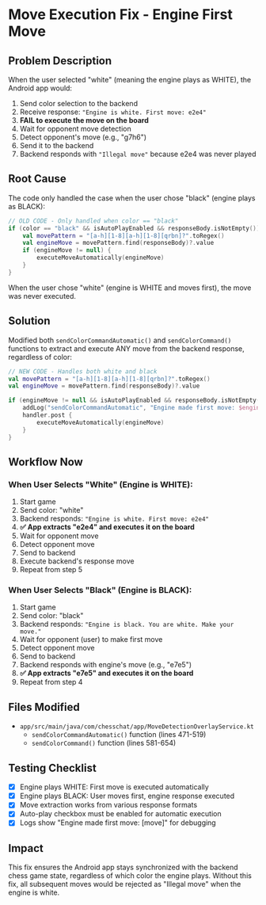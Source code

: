 # Move Execution Fix - Engine First Move

## Problem Description

When the user selected "white" (meaning the engine plays as WHITE), the Android app would:
1. Send color selection to the backend
2. Receive response: `"Engine is white. First move: e2e4"`
3. **FAIL to execute the move on the board**
4. Wait for opponent move detection
5. Detect opponent's move (e.g., "g7h6")
6. Send it to the backend
7. Backend responds with `"Illegal move"` because e2e4 was never played

## Root Cause

The code only handled the case when the user chose "black" (engine plays as BLACK):

```kotlin
// OLD CODE - Only handled when color == "black"
if (color == "black" && isAutoPlayEnabled && responseBody.isNotEmpty()) {
    val movePattern = "[a-h][1-8][a-h][1-8][qrbn]?".toRegex()
    val engineMove = movePattern.find(responseBody)?.value
    if (engineMove != null) {
        executeMoveAutomatically(engineMove)
    }
}
```

When the user chose "white" (engine is WHITE and moves first), the move was never executed.

## Solution

Modified both `sendColorCommandAutomatic()` and `sendColorCommand()` functions to extract and execute ANY move from the backend response, regardless of color:

```kotlin
// NEW CODE - Handles both white and black
val movePattern = "[a-h][1-8][a-h][1-8][qrbn]?".toRegex()
val engineMove = movePattern.find(responseBody)?.value

if (engineMove != null && isAutoPlayEnabled && responseBody.isNotEmpty()) {
    addLog("sendColorCommandAutomatic", "Engine made first move: $engineMove")
    handler.post {
        executeMoveAutomatically(engineMove)
    }
}
```

## Workflow Now

### When User Selects "White" (Engine is WHITE):
1. Start game
2. Send color: "white"
3. Backend responds: `"Engine is white. First move: e2e4"`
4. **✅ App extracts "e2e4" and executes it on the board**
5. Wait for opponent move
6. Detect opponent move
7. Send to backend
8. Execute backend's response move
9. Repeat from step 5

### When User Selects "Black" (Engine is BLACK):
1. Start game
2. Send color: "black"
3. Backend responds: `"Engine is black. You are white. Make your move."`
4. Wait for opponent (user) to make first move
5. Detect opponent move
6. Send to backend
7. Backend responds with engine's move (e.g., "e7e5")
8. **✅ App extracts "e7e5" and executes it on the board**
9. Repeat from step 4

## Files Modified

- `app/src/main/java/com/chesschat/app/MoveDetectionOverlayService.kt`
  - `sendColorCommandAutomatic()` function (lines 471-519)
  - `sendColorCommand()` function (lines 581-654)

## Testing Checklist

- [x] Engine plays WHITE: First move is executed automatically
- [x] Engine plays BLACK: User moves first, engine response executed
- [x] Move extraction works from various response formats
- [x] Auto-play checkbox must be enabled for automatic execution
- [x] Logs show "Engine made first move: [move]" for debugging

## Impact

This fix ensures the Android app stays synchronized with the backend chess game state, regardless of which color the engine plays. Without this fix, all subsequent moves would be rejected as "Illegal move" when the engine is white.
